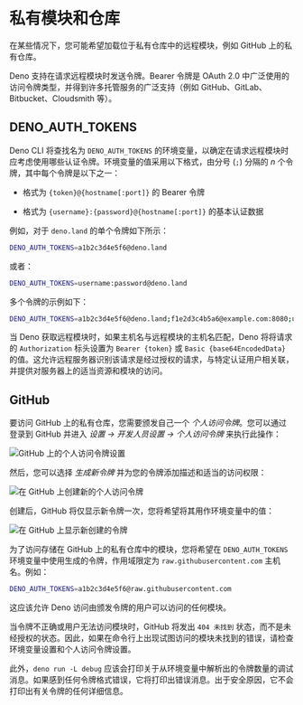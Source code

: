 # 私有模块和仓库

在某些情况下，您可能希望加载位于私有仓库中的远程模块，例如 GitHub 上的私有仓库。

Deno 支持在请求远程模块时发送令牌。Bearer 令牌是 OAuth 2.0
中广泛使用的访问令牌类型，并得到许多托管服务的广泛支持（例如
GitHub、GitLab、Bitbucket、Cloudsmith 等）。

## DENO_AUTH_TOKENS

Deno CLI 将查找名为 `DENO_AUTH_TOKENS`
的环境变量，以确定在请求远程模块时应考虑使用哪些认证令牌。环境变量的值采用以下格式，由分号
(`;`) 分隔的 _n_ 个令牌，其中每个令牌是以下之一：

- 格式为 `{token}@{hostname[:port]}` 的 Bearer 令牌

- 格式为 `{username}:{password}@{hostname[:port]}` 的基本认证数据

例如，对于 `deno.land` 的单个令牌如下所示：

```sh
DENO_AUTH_TOKENS=a1b2c3d4e5f6@deno.land
```

或者：

```sh
DENO_AUTH_TOKENS=username:password@deno.land
```

多个令牌的示例如下：

```sh
DENO_AUTH_TOKENS=a1b2c3d4e5f6@deno.land;f1e2d3c4b5a6@example.com:8080;username:password@deno.land
```

当 Deno 获取远程模块时，如果主机名与远程模块的主机名匹配，Deno 将将请求的
`Authorization` 标头设置为 `Bearer {token}` 或 `Basic {base64EncodedData}`
的值。这允许远程服务器识别该请求是经过授权的请求，与特定认证用户相关联，并提供对服务器上的适当资源和模块的访问。

## GitHub

要访问 GitHub 上的私有仓库，您需要颁发自己一个 _个人访问令牌_。您可以通过登录到
GitHub 并进入 _设置 -> 开发人员设置 -> 个人访问令牌_ 来执行此操作：

![GitHub 上的个人访问令牌设置](../../images/private-pat.png)

然后，您可以选择 _生成新令牌_ 并为您的令牌添加描述和适当的访问权限：

![在 GitHub 上创建新的个人访问令牌](../../images/private-github-new-token.png)

创建后，GitHub 将仅显示新令牌一次，您将希望将其用作环境变量中的值：

![在 GitHub 上显示新创建的令牌](../../images/private-github-token-display.png)

为了访问存储在 GitHub 上的私有仓库中的模块，您将希望在 `DENO_AUTH_TOKENS`
环境变量中使用生成的令牌，作用域限定为 `raw.githubusercontent.com`
主机名。例如：

```sh
DENO_AUTH_TOKENS=a1b2c3d4e5f6@raw.githubusercontent.com
```

这应该允许 Deno 访问由颁发令牌的用户可以访问的任何模块。

当令牌不正确或用户无法访问模块时，GitHub 将发出 `404 未找到`
状态，而不是未经授权的状态。因此，如果在命令行上出现试图访问的模块未找到的错误，请检查环境变量设置和个人访问令牌设置。

此外，`deno run -L debug`
应该会打印关于从环境变量中解析出的令牌数量的调试消息。如果感到任何令牌格式错误，它将打印出错误消息。出于安全原因，它不会打印出有关令牌的任何详细信息。
